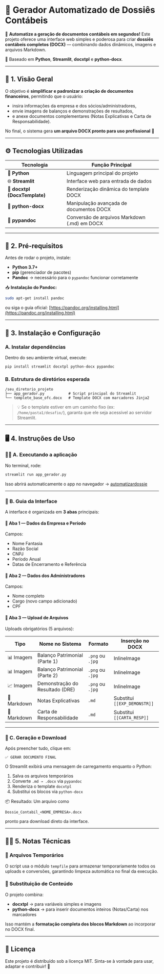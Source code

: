 # 📄 Gerador Automatizado de Dossiês Contábeis

🚀 **Automatize a geração de documentos contábeis em segundos!**
Este projeto oferece uma interface web simples e poderosa para criar **dossiês contábeis completos (DOCX)** — combinando dados dinâmicos, imagens e arquivos Markdown.

🧩 Baseado em **Python**, **Streamlit**, **docxtpl** e **python-docx**.

---

## 🧠 1. Visão Geral

O objetivo é **simplificar e padronizar a criação de documentos financeiros**, permitindo que o usuário:

* insira informações da empresa e dos sócios/administradores,
* envie imagens de balanços e demonstrações de resultados,
* e anexe documentos complementares (Notas Explicativas e Carta de Responsabilidade).

No final, o sistema gera **um arquivo DOCX pronto para uso profissional** 📘

---

## ⚙️ Tecnologias Utilizadas

| Tecnologia                    | Função Principal                             |
| ----------------------------- | -------------------------------------------- |
| 🐍 **Python**                 | Linguagem principal do projeto               |
| 🌐 **Streamlit**              | Interface web para entrada de dados          |
| 🧾 **docxtpl (DocxTemplate)** | Renderização dinâmica do template DOCX       |
| 📄 **python-docx**            | Manipulação avançada de documentos DOCX      |
| 🔄 **pypandoc**               | Conversão de arquivos Markdown (.md) em DOCX |

---

## 🧩 2. Pré-requisitos

Antes de rodar o projeto, instale:

* **Python 3.7+**
* **pip** (gerenciador de pacotes)
* **Pandoc** → necessário para o `pypandoc` funcionar corretamente

📥 **Instalação do Pandoc:**

```bash
sudo apt-get install pandoc
```

ou siga o guia oficial: [https://pandoc.org/installing.html](https://pandoc.org/installing.html)

---

## 🧰 3. Instalação e Configuração

### A. Instalar dependências

Dentro do seu ambiente virtual, execute:

```bash
pip install streamlit docxtpl python-docx pypandoc
```

### B. Estrutura de diretórios esperada

```
/seu_diretorio_projeto
├── app_gerador.py           # Script principal do Streamlit
└── templete_base_ofc.docx   # Template DOCX com marcadores Jinja2
```

> 💡 Se o template estiver em um caminho fixo (ex: `/home/pasta1/desafio/`), garanta que ele seja acessível ao servidor Streamlit.

---

## 🖥️ 4. Instruções de Uso

### 🏃‍♀️ A. Executando a aplicação

No terminal, rode:

```bash
streamlit run app_gerador.py
```

Isso abrirá automaticamente o app no navegador → [automatizardossie](https://automatizardossie.streamlit.app/)

---

### 🧭 B. Guia da Interface

A interface é organizada em **3 abas** principais:

#### 📁 Aba 1 — Dados da Empresa e Período

Campos:

* Nome Fantasia
* Razão Social
* CNPJ
* Período Anual
* Datas de Encerramento e Referência

#### 👥 Aba 2 — Dados dos Administradores

Campos:

* Nome completo
* Cargo (novo campo adicionado)
* CPF

#### 📎 Aba 3 — Upload de Arquivos

Uploads obrigatórios (5 arquivos):

| Tipo        | Nome no Sistema                 | Formato          | Inserção no DOCX             |
| ----------- | ------------------------------- | ---------------- | ---------------------------- |
| 📊 Imagem   | Balanço Patrimonial (Parte 1)   | `.png` ou `.jpg` | InlineImage                  |
| 📊 Imagem   | Balanço Patrimonial (Parte 2)   | `.png` ou `.jpg` | InlineImage                  |
| 📈 Imagem   | Demonstração do Resultado (DRE) | `.png` ou `.jpg` | InlineImage                  |
| 📘 Markdown | Notas Explicativas              | `.md`            | Substitui `[[EXP_DEMONSTR]]` |
| 📘 Markdown | Carta de Responsabilidade       | `.md`            | Substitui `[[CARTA_RESP]]`   |

---

### 🧾 C. Geração e Download

Após preencher tudo, clique em:

```
✅ GERAR DOCUMENTO FINAL
```

O Streamlit exibirá uma mensagem de carregamento enquanto o Python:

1. Salva os arquivos temporários
2. Converte `.md → .docx` via `pypandoc`
3. Renderiza o template `docxtpl`
4. Substitui os blocos via `python-docx`

📦 Resultado:
Um arquivo como

```
Dossie_Contabil_<NOME_EMPRESA>.docx
```

pronto para download direto da interface.

---

## 🧑‍💻 5. Notas Técnicas

### 🔹 Arquivos Temporários

O script usa o módulo `tempfile` para armazenar temporariamente todos os uploads e conversões, garantindo limpeza automática no final da execução.

### 🔹 Substituição de Conteúdo

O projeto combina:

* **docxtpl** → para variáveis simples e imagens
* **python-docx** → para inserir documentos inteiros (Notas/Carta) nos marcadores

Isso mantém a **formatação completa dos blocos Markdown** ao incorporar no DOCX final.

---

## 📜 Licença

Este projeto é distribuído sob a licença MIT.
Sinta-se à vontade para usar, adaptar e contribuir! 🤝
